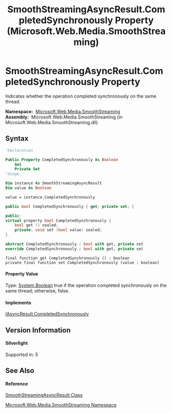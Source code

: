 ﻿---
title: SmoothStreamingAsyncResult.CompletedSynchronously Property  (Microsoft.Web.Media.SmoothStreaming)
TOCTitle: CompletedSynchronously Property
ms:assetid: P:Microsoft.Web.Media.SmoothStreaming.SmoothStreamingAsyncResult.CompletedSynchronously
ms:mtpsurl: https://msdn.microsoft.com/en-us/library/microsoft.web.media.smoothstreaming.smoothstreamingasyncresult.completedsynchronously(v=VS.95)
ms:contentKeyID: 46307794
ms.date: 05/31/2012
mtps_version: v=VS.95
f1_keywords:
- Microsoft.Web.Media.SmoothStreaming.SmoothStreamingAsyncResult.CompletedSynchronously
- Microsoft.Web.Media.SmoothStreaming.SmoothStreamingAsyncResult.get_CompletedSynchronously
- Microsoft.Web.Media.SmoothStreaming.SmoothStreamingAsyncResult.set_CompletedSynchronously
dev_langs:
- CSharp
- JScript
- VB
- FSharp
- c++
api_location:
- Microsoft.Web.Media.SmoothStreaming.dll
api_name:
- Microsoft.Web.Media.SmoothStreaming.SmoothStreamingAsyncResult.CompletedSynchronously
- Microsoft.Web.Media.SmoothStreaming.SmoothStreamingAsyncResult.get_CompletedSynchronously
- Microsoft.Web.Media.SmoothStreaming.SmoothStreamingAsyncResult.set_CompletedSynchronously
api_type:
- Managed
topic_type:
- apiref
- kbSyntax
product_family_name: VS
ROBOTS: INDEX,FOLLOW
---

# SmoothStreamingAsyncResult.CompletedSynchronously Property

Indicates whether the operation completed synchronously on the same thread.

**Namespace:**  [Microsoft.Web.Media.SmoothStreaming](microsoft-web-media-smoothstreaming-namespace_1.md)  
**Assembly:**  Microsoft.Web.Media.SmoothStreaming (in Microsoft.Web.Media.SmoothStreaming.dll)

## Syntax

``` vb
'Declaration

Public Property CompletedSynchronously As Boolean
    Get
    Private Set
'Usage

Dim instance As SmoothStreamingAsyncResult
Dim value As Boolean

value = instance.CompletedSynchronously
```

``` csharp
public bool CompletedSynchronously { get; private set; }
```

``` c++
public:
virtual property bool CompletedSynchronously {
    bool get () sealed;
    private: void set (bool value) sealed;
}
```

``` fsharp
abstract CompletedSynchronously : bool with get, private set
override CompletedSynchronously : bool with get, private set
```

``` jscript
final function get CompletedSynchronously () : boolean
private final function set CompletedSynchronously (value : boolean)
```

#### Property Value

Type: [System.Boolean](https://msdn.microsoft.com/en-us/library/a28wyd50\(v=vs.95\))  
true if the operation completed synchronously on the same thread; otherwise, false.

#### Implements

[IAsyncResult.CompletedSynchronously](https://msdn.microsoft.com/en-us/library/eyx2c824\(v=vs.95\))  

## Version Information

#### Silverlight

Supported in: 5  

## See Also

#### Reference

[SmoothStreamingAsyncResult Class](smoothstreamingasyncresult-class-microsoft-web-media-smoothstreaming.md)

[Microsoft.Web.Media.SmoothStreaming Namespace](microsoft-web-media-smoothstreaming-namespace_1.md)


